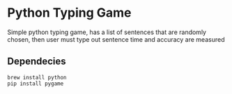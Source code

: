 # Python Typing Game

Simple python typing game, has a list of sentences that are randomly chosen, then user must type out sentence
time and accuracy are measured

## Dependecies
```
brew install python
pip install pygame
```
